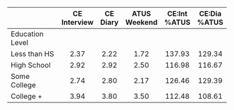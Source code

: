 
|                      | CE<br>Interview |  CE<br>Diary | ATUS<br>Weekend | CE:Int<br>%ATUS | CE:Dia<br>%ATUS |
| -------------------- | :----------: | :----------: | :----------: | :----------: | :----------: |
| Education Level      |              |              |              |              |              |
| Less than HS         |         2.37 |         2.22 |         1.72 |       137.93 |       129.34 |
| High School          |         2.92 |         2.92 |         2.50 |       116.98 |       116.67 |
| Some College         |         2.74 |         2.80 |         2.17 |       126.46 |       129.39 |
| College +            |         3.94 |         3.80 |         3.50 |       112.48 |       108.61 |

